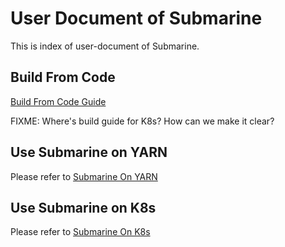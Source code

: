 <!--
   Licensed to the Apache Software Foundation (ASF) under one or more
   contributor license agreements.  See the NOTICE file distributed with
   this work for additional information regarding copyright ownership.
   The ASF licenses this file to You under the Apache License, Version 2.0
   (the "License"); you may not use this file except in compliance with
   the License.  You may obtain a copy of the License at
   http://www.apache.org/licenses/LICENSE-2.0
   Unless required by applicable law or agreed to in writing, software
   distributed under the License is distributed on an "AS IS" BASIS,
   WITHOUT WARRANTIES OR CONDITIONS OF ANY KIND, either express or implied.
   See the License for the specific language governing permissions and
   limitations under the License.
-->
# User Document of Submarine

This is index of user-document of Submarine.

## Build From Code

[Build From Code Guide](./development/BuildFromCode.md)

FIXME: Where's build guide for K8s? How can we make it clear?

## Use Submarine on YARN

Please refer to [Submarine On YARN](userdocs/yarn/README.md)

## Use Submarine on K8s

Please refer to [Submarine On K8s](userdocs/k8s/README.md)
